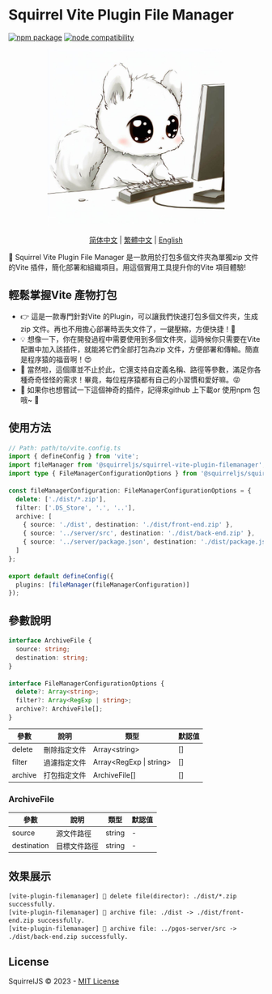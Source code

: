 # Squirrel Vite Plugin File Manager

<!-- Version -->
<p align="left">
  <a href="https://npmjs.com/package/vite"><img src="https://img.shields.io/npm/v/@squirreljs/squirrel-vite-plugin-filemanager.svg" alt="npm package"></a>
  <a href="https://nodejs.org/en/about/releases/"><img src="https://img.shields.io/node/v/@squirreljs/squirrel-vite-plugin-filemanager.svg" alt="node compatibility"></a>
</p>

<!-- Logo -->
<p align="center">
  <a href="" target="blank"><img src="./assets/logo.jpeg" width="350" alt="Squirrel IOC Container Logo" /></a>
</p>

<!-- Language -->
<p align="center">
  <a href="README.md">简体中文</a> | 
  <a href="README.zh-TW.md">繁體中文</a> | 
  <a href="README.en-US.md">English</a> 
</p>

🎉 Squirrel Vite Plugin File Manager 是一款用於打包多個文件夾為單獨zip 文件的Vite 插件，簡化部署和組織項目。用這個實用工具提升你的Vite 項目體驗! 

## 輕鬆掌握Vite 產物打包

- 👉 這是一款專門針對Vite 的Plugin，可以讓我們快速打包多個文件夾，生成zip 文件。再也不用擔心部署時丟失文件了，一鍵壓縮，方便快捷！👏 
- 💡 想像一下，你在開發過程中需要使用到多個文件夾，這時候你只需要在Vite 配置中加入該插件，就能將它們全部打包為zip 文件，方便部署和傳輸。簡直是程序猿的福音啊！😍 
- 🎁 當然啦，這個庫並不止於此，它還支持自定義名稱、路徑等參數，滿足你各種奇奇怪怪的需求！畢竟，每位程序猿都有自己的小習慣和愛好嘛。😝 
- 🔽 如果你也想嘗試一下這個神奇的插件，記得來github 上下載or 使用npm 包哦~ 🤗 

## 使用方法

```typescript
// Path: path/to/vite.config.ts
import { defineConfig } from 'vite';
import fileManager from '@squirreljs/squirrel-vite-plugin-filemanager';
import type { FileManagerConfigurationOptions } from '@squirreljs/squirrel-vite-plugin-filemanager';

const fileManagerConfiguration: FileManagerConfigurationOptions = {
  delete: ['./dist/*.zip'],
  filter: ['.DS_Store', '.', '..'],
  archive: [
    { source: './dist', destination: './dist/front-end.zip' },
    { source: '../server/src', destination: './dist/back-end.zip' },
    { source: '../server/package.json', destination: './dist/package.json' }
  ]
};

export default defineConfig({
  plugins: [fileManager(fileManagerConfiguration)]
});
```

## 參數說明

```ts
interface ArchiveFile {
  source: string;
  destination: string;
}

interface FileManagerConfigurationOptions {
  delete?: Array<string>;
  filter?: Array<RegExp | string>;
  archive?: ArchiveFile[];
}
```

| 參數| 說明| 類型| 默認值| 
| ------- | ------------ | ----------------------- | ------ |
| delete  | 刪除指定文件 | Array&lt;string&gt;     | []     |
| filter  | 過濾指定文件 | Array<RegExp \| string> | []     |
| archive | 打包指定文件 | ArchiveFile[]           | []     |

### ArchiveFile

| 參數| 說明| 類型| 默認值| 
| ----------- | ------------ | ------ | ------ |
| source      | 源文件路徑   | string | -      |
| destination | 目標文件路徑 | string | -      |

## 效果展示

```log
[vite-plugin-filemanager] 👻 delete file(director): ./dist/*.zip successfully.
[vite-plugin-filemanager] 👻 archive file: ./dist -> ./dist/front-end.zip successfully.
[vite-plugin-filemanager] 👻 archive file: ../pgos-server/src -> ./dist/back-end.zip successfully.
```

## License

SquirrelJS © 2023 - [MIT License](LICENSE)
